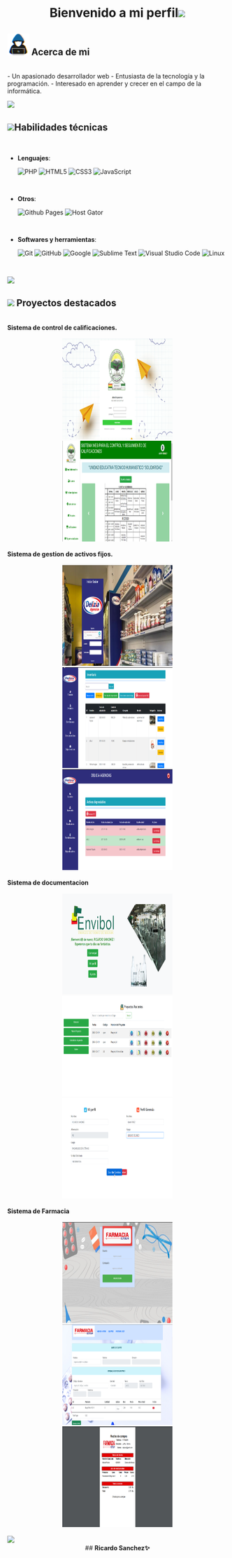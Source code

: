 

<!--
**I-rsanchez-I/I-rsanchez-I** is a ✨ _special_ ✨ repository because its `README.md` (this file) appears on your GitHub profile.

Here are some ideas to get you started:

- 🔭 I’m currently working on ...
- 🌱 I’m currently learning ...
- 👯 I’m looking to collaborate on ...
- 🤔 I’m looking for help with ...
- 💬 Ask me about ...
- 📫 How to reach me: ...
- 😄 Pronouns: ...
- ⚡ Fun fact: ...
-->

<h1 align="center"><b>Bienvenido a mi perfil</b><img src="https://media.giphy.com/media/hvRJCLFzcasrR4ia7z/giphy.gif" width="35"></h1>

## <picture><img src = "https://github.com/0xAbdulKhalid/0xAbdulKhalid/raw/main/assets/mdImages/about_me.gif" width = 50px></picture> **Acerca de mi**

<br>
- Un apasionado desarrollador web
- Entusiasta de la tecnología y la programación.
- Interesado en aprender y crecer en el campo de la informática.
<br>

<img src="https://user-images.githubusercontent.com/73097560/115834477-dbab4500-a447-11eb-908a-139a6edaec5c.gif"><br>

## <img src="https://media2.giphy.com/media/QssGEmpkyEOhBCb7e1/giphy.gif?cid=ecf05e47a0n3gi1bfqntqmob8g9aid1oyj2wr3ds3mg700bl&rid=giphy.gif" width ="25"><b>Habilidades técnicas</b>
<br>

<p align="center">

- **Lenguajes**:
    
   ![PHP](https://img.shields.io/badge/PHP%20-%2314354C.svg?style=for-the-badge&logo=php&logoColor=white)
   ![HTML5](https://img.shields.io/badge/HTML5%20-%23E34F26.svg?style=for-the-badge&logo=html5&logoColor=white)
   ![CSS3](https://img.shields.io/badge/CSS%20-%231572B6.svg?style=for-the-badge&logo=css3&logoColor=white)
   ![JavaScript](https://img.shields.io/badge/JavaScript%20-%23F7DF1E.svg?style=for-the-badge&logo=javascript&logoColor=black)

<br>

- **Otros**:

    ![Github Pages](https://img.shields.io/badge/GitHub%20Pages-%23327FC7.svg?style=for-the-badge&logo=github&logoColor=white)
   ![Host Gator](https://img.shields.io/badge/HostGator%20Pages-%23327FC7.svg?style=for-the-badge&logo=HostGator&logoColor=white)
    
<br>

- **Softwares y herramientas**:

    ![Git](https://img.shields.io/badge/git-%23F05033.svg?style=for-the-badge&logo=git&logoColor=white)
    ![GitHub](https://img.shields.io/badge/github-%23121011.svg?style=for-the-badge&logo=github&logoColor=white)
    ![Google](https://img.shields.io/badge/google-%234285F4.svg?style=for-the-badge&logo=google&logoColor=white)
   ![Sublime Text](https://img.shields.io/badge/Sublime%20Text%20-0078d7.svg?style=for-the-badge&logo=sublime-text&logoColor=orange)
    ![Visual Studio Code](https://img.shields.io/badge/Visual%20Studio%20Code-0078d7.svg?style=for-the-badge&logo=visual-studio-code&logoColor=white)
    ![Linux](https://img.shields.io/badge/Linux-FCC624?style=for-the-badge&logo=linux&logoColor=black) 

<br>

</p>

<img src="https://user-images.githubusercontent.com/73097560/115834477-dbab4500-a447-11eb-908a-139a6edaec5c.gif"><br>

## <img src="https://media.giphy.com/media/iY8CRBdQXODJSCERIr/giphy.gif" width="35"><b> Proyectos destacados </b>
<br>
<b>Sistema de control de calificaciones.</b>
<br><br>
<div align="center">
  <img height="230" src="https://github.com/I-rsanchez-I/I-rsanchez-I/blob/main/Img/login%20colegio.png" style="max-width: 50%;">
  <img height="230" src="https://github.com/I-rsanchez-I/I-rsanchez-I/blob/main/Img/sistema%20colegio.png" style="max-width: 50%;">
</div>
<br>
<b>Sistema de gestion de activos fijos.</b>
<br><br>
<div align="center">
  <img height="230" src="https://github.com/I-rsanchez-I/I-rsanchez-I/blob/main/Img/login%20tienda.png" style="max-width: 50%;">
  <img height="230" src="https://github.com/I-rsanchez-I/I-rsanchez-I/blob/main/Img/tienda%201.png" style="max-width: 50%;">
   <img height="230" src="https://github.com/I-rsanchez-I/I-rsanchez-I/blob/main/Img/tiendas%202.png" style="max-width: 50%;">
</div>
<br>
<b>Sistema de documentacion</b>
<br><br>
<div align="center">
  <img height="230" src="https://github.com/I-rsanchez-I/I-rsanchez-I/blob/main/Img/env1.png" style="max-width: 50%;">
  <img height="230" src="https://github.com/I-rsanchez-I/I-rsanchez-I/blob/main/Img/env2.png" style="max-width: 50%;">
  <img height="230" src="https://github.com/I-rsanchez-I/I-rsanchez-I/blob/main/Img/env3.png" style="max-width: 50%;">
</div>
<br>
<b>Sistema de Farmacia</b>
<br><br>
<div align="center">
  <img height="230" src="https://github.com/I-rsanchez-I/I-rsanchez-I/blob/main/Img/Farmacia%20login.png" style="max-width: 50%;">
  <img height="230" src="https://github.com/I-rsanchez-I/I-rsanchez-I/blob/main/Img/farmavia%20ventas.png" style="max-width: 50%;">
   <img height="230" src="https://github.com/I-rsanchez-I/I-rsanchez-I/blob/main/Img/farmacia%20recibo.png" style="max-width: 50%;">
</div>

<br>

<img src="https://user-images.githubusercontent.com/73097560/115834477-dbab4500-a447-11eb-908a-139a6edaec5c.gif">

<div align='center'>
## <b>Ricardo Sanchez✨</b>
</div>


